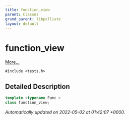 ```yaml
---
title: function_view
parent: Classes
grand_parent: libpalliate
layout: default
---
```


# function_view



 [More...](#detailed-description)


`#include <tests.h>`

## Detailed Description

```cpp
template <typename Func >
class function_view;
```


_Automatically updated on 2022-05-02 at 01:42:07 +0000._